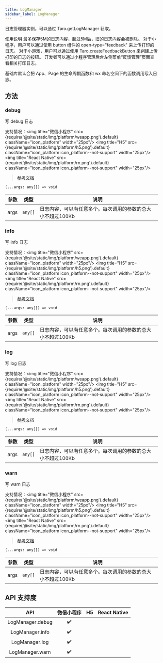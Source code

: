 ```yaml
---
title: LogManager
sidebar_label: LogManager
---
```


日志管理器实例，可以通过 Taro.getLogManager 获取。

使用说明
最多保存5M的日志内容，超过5M后，旧的日志内容会被删除。
对于小程序，用户可以通过使用 button 组件的 open-type="feedback" 来上传打印的日志。
对于小游戏，用户可以通过使用 Taro.createFeedbackButton 来创建上传打印的日志的按钮。
开发者可以通过小程序管理后台左侧菜单“反馈管理”页面查看相关打印日志。

基础库默认会把 App、Page 的生命周期函数和 wx 命名空间下的函数调用写入日志。

## 方法

### debug

写 debug 日志

支持情况：<img title="微信小程序" src={require('@site/static/img/platform/weapp.png').default} className="icon_platform" width="25px"/> <img title="H5" src={require('@site/static/img/platform/h5.png').default} className="icon_platform icon_platform--not-support" width="25px"/> <img title="React Native" src={require('@site/static/img/platform/rn.png').default} className="icon_platform icon_platform--not-support" width="25px"/>

> [参考文档](https://developers.weixin.qq.com/miniprogram/dev/api/base/debug/LogManager.debug.html)

```tsx
(...args: any[]) => void
```

| 参数 | 类型 | 说明 |
| --- | --- | --- |
| args | `any[]` | 日志内容，可以有任意多个。每次调用的参数的总大小不超过100Kb |

### info

写 info 日志

支持情况：<img title="微信小程序" src={require('@site/static/img/platform/weapp.png').default} className="icon_platform" width="25px"/> <img title="H5" src={require('@site/static/img/platform/h5.png').default} className="icon_platform icon_platform--not-support" width="25px"/> <img title="React Native" src={require('@site/static/img/platform/rn.png').default} className="icon_platform icon_platform--not-support" width="25px"/>

> [参考文档](https://developers.weixin.qq.com/miniprogram/dev/api/base/debug/LogManager.info.html)

```tsx
(...args: any[]) => void
```

| 参数 | 类型 | 说明 |
| --- | --- | --- |
| args | `any[]` | 日志内容，可以有任意多个。每次调用的参数的总大小不超过100Kb |

### log

写 log 日志

支持情况：<img title="微信小程序" src={require('@site/static/img/platform/weapp.png').default} className="icon_platform" width="25px"/> <img title="H5" src={require('@site/static/img/platform/h5.png').default} className="icon_platform icon_platform--not-support" width="25px"/> <img title="React Native" src={require('@site/static/img/platform/rn.png').default} className="icon_platform icon_platform--not-support" width="25px"/>

> [参考文档](https://developers.weixin.qq.com/miniprogram/dev/api/base/debug/LogManager.log.html)

```tsx
(...args: any[]) => void
```

| 参数 | 类型 | 说明 |
| --- | --- | --- |
| args | `any[]` | 日志内容，可以有任意多个。每次调用的参数的总大小不超过100Kb |

### warn

写 warn 日志

支持情况：<img title="微信小程序" src={require('@site/static/img/platform/weapp.png').default} className="icon_platform" width="25px"/> <img title="H5" src={require('@site/static/img/platform/h5.png').default} className="icon_platform icon_platform--not-support" width="25px"/> <img title="React Native" src={require('@site/static/img/platform/rn.png').default} className="icon_platform icon_platform--not-support" width="25px"/>

> [参考文档](https://developers.weixin.qq.com/miniprogram/dev/api/base/debug/LogManager.warn.html)

```tsx
(...args: any[]) => void
```

| 参数 | 类型 | 说明 |
| --- | --- | --- |
| args | `any[]` | 日志内容，可以有任意多个。每次调用的参数的总大小不超过100Kb |

## API 支持度

| API | 微信小程序 | H5 | React Native |
| :---: | :---: | :---: | :---: |
| LogManager.debug | ✔️ |  |  |
| LogManager.info | ✔️ |  |  |
| LogManager.log | ✔️ |  |  |
| LogManager.warn | ✔️ |  |  |
